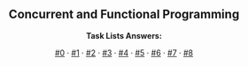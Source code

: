 <p align="center">
  <h2 align="center">Concurrent and Functional Programming</h2>
  <p align="center">
    <b>Task Lists Answers:</b>
    <p align="center">
    <a href="./Tasklist0/README.md">#0</a>
    ·
    <a href="./Tasklist1/README.md">#1</a>
    ·
    <a href="./Tasklist2/README.md">#2</a>
    ·
    <a href="./Tasklist3/README.md">#3</a>
    ·
    <a href="./Tasklist4/README.md">#4</a>
    ·
    <a href="./Tasklist5/README.md">#5</a>
    ·
    <a href="./Tasklist6/README.md">#6</a>
    ·
    <a href="./Tasklist7/README.md">#7</a>
    ·
    <a href="./Tasklist8/README.md">#8</a>
    </p>
  </p>
</p>
